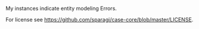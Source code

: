 My instances indicate entity modeling Errors.

For license see https://github.com/sparagi/case-core/blob/master/LICENSE. 
